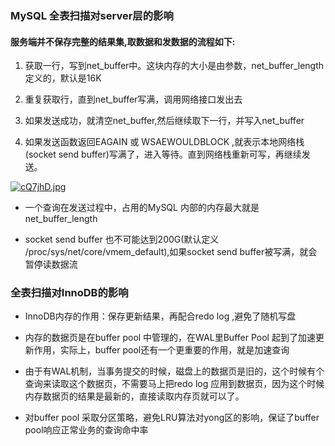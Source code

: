 ### MySQL 全表扫描对server层的影响

#### 服务端并不保存完整的结果集,取数据和发数据的流程如下:

1. 获取一行，写到net_buffer中。这块内存的大小是由参数，net_buffer_length 定义的，默认是16K

2. 重复获取行，直到net_buffer写满，调用网络接口发出去

3. 如果发送成功，就清空net_buffer,然后继续取下一行，并写入net_buffer

4. 如果发送函数返回EAGAIN 或 WSAEWOULDBLOCK ,就表示本地网络栈(socket send buffer)写满了，进入等待。直到网络栈重新可写，再继续发送。

[![cQ7jhD.jpg](https://z3.ax1x.com/2021/04/05/cQ7jhD.jpg)](https://imgtu.com/i/cQ7jhD)

- 一个查询在发送过程中，占用的MySQL 内部的内存最大就是net_buffer_length 

- socket send buffer 也不可能达到200G(默认定义 /proc/sys/net/core/vmem_default),如果socket send buffer被写满，就会暂停读数据流

### 全表扫描对InnoDB的影响

- InnoDB内存的作用：保存更新结果，再配合redo log ,避免了随机写盘

- 内存的数据页是在buffer pool 中管理的，在WAL里Buffer Pool 起到了加速更新作用，实际上，buffer pool还有一个更重要的作用，就是加速查询

- 由于有WAL机制，当事务提交的时候，磁盘上的数据页是旧的，这个时候有个查询来读取这个数据页，不需要马上把redo log 应用到数据页，因为这个时候内存数据页的结果是最新的，直接读取内存页就可以了。

- 对buffer pool 采取分区策略，避免LRU算法对yong区的影响，保证了buffer pool响应正常业务的查询命中率
